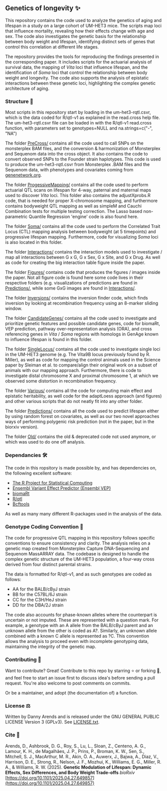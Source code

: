 ## Genetics of longevity ✨

This repository contains the code used to analyze the genetics of aging and lifespan in a study on a large cohort of UM-HET3 mice. The scripts map loci that influence mortality, revealing how their effects change with age and sex. The code also investigates the genetic basis for the relationship between body weight and lifespan, identifying distinct sets of genes that control this correlation at different life stages.

The repository provides the tools for reproducing the findings presented in the corresponding paper. It includes scripts for the actuarial analysis of survival data, the mapping of *Vita* loci that influence lifespan, and the identification of *Soma* loci that control the relationship between body weight and longevity. The code also supports the analysis of epistatic interactions between these genetic loci, highlighting the complex genetic architecture of aging.

### Structure 📁

Most scripts in this repository start by loading in the um-het3-rqtl.csvr, which is the data coded for R/qtl-v1 as explained in the read.cross help file. The um-het3-rqtl.csvr file can be loaded in with the R/qtl-v1 read.cross function, with parameters set to genotypes=NULL and na.strings=c("-", "NA")

The folder [PreCross/](./PreCross/) contains all the code used to call SNPs on the monsterplex BAM files, and the conversion & harmonization of Monsterplex and Sequenom data into the cross object. It also contains the code to convert observed SNPs to the Founder strain haplotypes. This code is used to produce the um-het3-rqtl.csvr from Monsterplex .BAM files and the Sequenom data, with phenotypes and covariates coming from
[genenetwork.org](https://genenetwork.org).

The folder [ProgessiveMapping/](./ProgessiveMapping/) contains all the code used to perform actuarial QTL scans on lifespan for 4-way, paternal and maternal maps used to discover *Vita* loci. This folder also contains the adjustXprobs.R code, that is needed for proper X-chromosome mapping, and furthermore contains bodyweight QTL mapping as well as simpleM and Cauchi Combination tests for multiple testing correction. The Lasso based non-parametric Quantile Regression 'engine' code is also found here.

The folder [Soma/](./Soma/) contains all the code used to perform the Correlated Trait Locus (CTL) mapping analysis between bodyweight (at 5 timepoints) and progressive lifespan mapping. Furthermore, code for visualizing *Soma* loci is also located in this folder.

The folder [Interactions/](./Interactions/) contains the interaction models used to investigate / map all interactions between G x G, G x Sex, G x Site, and G x Drug. As well as code for creating the big interaction table figure inside the paper.

The folder [Figures/](./Figures/) contains code that produces the figures / images inside the paper. Not all figure code is found here some code lives in their respective folders (e.g. visualizations of predictions are found in [Predictions/](./Predictions/), while some GxG images are found in [Interactions/](./Interactions/).

The folder [Inversions/](./Inversions/) contains the inversion finder code, which finds inversion by looking at recombination frequency using an 8-marker sliding window.

The folder [CandidateGenes/](./CandidateGenes/) contains all the code used to investigate and prioritize genetic features and possible candidate genes, code for biomaRt, VEP prediction, pathway over-representation analysis (ORA), and cross referencing genes in *Vita* / *Soma* regions with homologs in GenAge known to influence lifespan is found in this folder.

The folder [SingleLocus/](./SingleLocus/) contains all the code used to investigate single loci in the UM-HET3 genome (e.g. The Vita9B locus previously found by R. Miller), as well as code for mapping the control animals used in the Science paper by Sleiman et al. to compare/align their original work on a subset of animals with our mapping approach. Furthermore, there is code to investigate distal chromosome X and proximal chromosome 1, at which we observed some distortion in recombination frequency.

The folder [Various/](./Various/) contains all the code for computing main effect and epistatic heritability, as well code for the adaptLoess approach (and figures) and other various scripts that do not neatly fit into any other folder.

The folder [Predictions/](./Predictions/) contains all the code used to predict lifespan either by using random forest on covariates, as well as our two novel approaches ways of performing polygenic risk prediction (not in the paper, but in the biorxiv version).

The folder [Old/](./Old/) contains the old & deprecated code not used anymore, or which was used to do one off analysis.

### Dependancies 🛠️

The code in this ropsitory is made possible by, and has dependencies on, the following excellent software:

- [The R Project for Statistical Computing](https://www.r-project.org/)
- [Ensembl Variant Effect Predictor (Ensembl VEP)](https://www.ensembl.org/info/docs/tools/vep/index.html)
- [biomaRt](https://bioconductor.org/packages/release/bioc/html/biomaRt.html)
- [R/qtl](https://rqtl.org/)
- [Bcftools](https://samtools.github.io/bcftools/)

As well as many many different R-packages used in the analysis of the data.

### Genotype Coding Convention 🧬

The code for progressive QTL mapping in this repository follows specific conventions to ensure consistency and clarity. The analysis relies on a genetic map created from Monsterplex Capture DNA-Sequencing and Sequenom MassARRAY data. The codebase is designed to handle the complex genetic structure of the UM-HET3 population, a four-way cross derived from four distinct parental strains.

The data is formatted for R/qtl-v1, and as such genotypes are coded as follows:

- AA for the BALB/cByJ strain
- BB for the C57BL/6J strain
- CC for the C3H/HeJ strain
- DD for the DBA/2J strain

The code also accounts for phase-known alleles where the counterpart is uncertain or not imputed. These are represented with a question mark. For example, a genotype with an A allele from the BALB/cByJ parent and an unknown allele from the other is coded as A?. Similarly, an unknown allele combined with a known C allele is represented as ?C. This convention allows the analysis to proceed even with incomplete genotyping data, maintaining the integrity of the genetic map.

### Contributing 🙌

Want to contribute? Great! Contribute to this repo by starring ⭐ or forking 🍴, and feel 
free to start an issue first to discuss idea's before sending a pull request. You're also 
welcome to post comments on commits.

Or be a maintainer, and adopt (the documentation of) a function.

### License ⚖️

Written by Danny Arends and is released under the GNU GENERAL PUBLIC LICENSE Version 3 (GPLv3). 
See [LICENSE.txt](./LICENSE.txt).

### Cite 📝

Arends, D., Ashbrook, D. G., Roy, S., Lu, L., Sloan, Z., Centeno, A. G., Lamour, K. H., de Magalhães, J. P., Prins, P., Broman, K. W., Sen, S., Mitchell, S. J., MacArthur, M. R., Akin, Ö. A., Auwerx, J., Bajwa, A., Diaz, V., Harrison, D. E., Strong, R., Nelson, J. F., Mozhui, K., Williams, E. G., Miller, R. A., & Williams, R. W. (2025). **Genetic Modulation of Lifespan: Dynamic Effects, Sex Differences, and Body Weight Trade-offs** *bioRxiv* [https://doi.org/10.1101/2025.04.27.649857](https://doi.org/10.1101/2025.04.27.649857)
